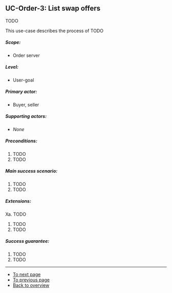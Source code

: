 UC-Order-3: List swap offers
----------------------------

  TODO

  This use-case describes the process of TODO

##### Scope:

- Order server

##### Level:

- User-goal

##### Primary actor:

- Buyer, seller

##### Supporting actors:

- *None*

##### Preconditions:

  1. TODO
  2. TODO

##### Main success scenario:

  1. TODO
  2. TODO

##### Extensions:

Xa. TODO

  1. TODO
  2. TODO

##### Success guarantee:

  1. TODO
  2. TODO

---

- [To next page](api-oracle-1_get_getpubkey.md)
- [To previous page](uc-order-2_revoke_order.md)
- [Back to overview](../README.md)
